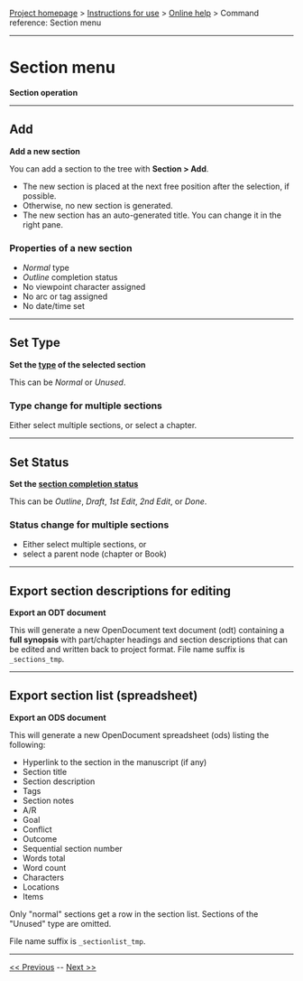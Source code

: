 [Project homepage](../index) > [Instructions for use](../usage) > [Online help](help) > Command reference: Section menu

--- 

# Section menu 

**Section operation**

--- 

## Add

**Add a new section**

You can add a section to the tree with **Section > Add**.
- The new section is placed at the next free position after the selection, if possible.
- Otherwise, no new section is generated.  
- The new section has an auto-generated title. You can change it in the right pane.

### Properties of a new section

- *Normal* type
- *Outline* completion status
- No viewpoint character assigned
- No arc or tag assigned
- No date/time set

--- 

## Set Type

**Set the [type](basic_concepts) of the selected section**

This can be *Normal* or *Unused*.

### Type change for multiple sections

Either select multiple sections, or select a chapter.

--- 

## Set Status

**Set the [section completion status](basic_concepts)**

This can be *Outline*, *Draft*, *1st Edit*, *2nd Edit*, or *Done*.

### Status change for multiple sections

- Either select multiple sections, or
- select a parent node (chapter or Book)

--- 

## Export section descriptions for editing 

**Export an ODT document**

This will generate a new OpenDocument text document (odt) containing a
**full synopsis** with part/chapter headings and section descriptions that can
be edited and written back to project format. File name suffix is
`_sections_tmp`.

--- 

## Export section list (spreadsheet) 

**Export an ODS document**

This will generate a new OpenDocument spreadsheet (ods) listing the following:

- Hyperlink to the section in the manuscript (if any)
- Section title
- Section description
- Tags
- Section notes
- A/R
- Goal
- Conflict
- Outcome
- Sequential section number
- Words total
- Word count
- Characters
- Locations
- Items

Only "normal" sections get a row in the section list. Sections of the "Unused" type are omitted.

File name suffix is `_sectionlist_tmp`.

--- 

[<< Previous](chapter_menu) -- [Next >>](characters_menu)